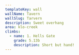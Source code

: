 ```yaml
---
templateKey: wall
wallName: Tavern
wallSlug: Tarvern
description: Sweet overhang
area: klo-creek
climbs:
  - name: 1. Hells Gate
    grade: 5.13b
    description: Short but hand!
---
```

